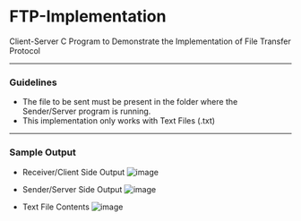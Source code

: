 # FTP-Implementation
Client-Server C Program to Demonstrate the Implementation of File Transfer Protocol
____
### Guidelines
- The file to be sent must be present in the folder where the Sender/Server program is running.
- This implementation only works with Text Files (.txt)

____
### Sample Output

- Receiver/Client Side Output
![image](https://github.com/Aacash-Srinath/FTP-Implementation/assets/100955640/858a08d8-c0f3-4a4b-824a-ae6cb3a86b66)

- Sender/Server Side Output
![image](https://github.com/Aacash-Srinath/FTP-Implementation/assets/100955640/12348a4e-3bd1-41f6-948f-7e21b0d25076)

- Text File Contents
![image](https://github.com/Aacash-Srinath/FTP-Implementation/assets/100955640/7771c97f-370c-4f7d-a24f-45398b64070e)
